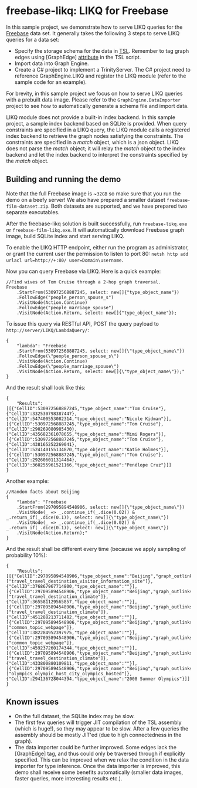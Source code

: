# freebase-likq: LIKQ for Freebase

In this sample project, we demonstrate how to serve LIKQ queries for
the [Freebase](https://en.wikipedia.org/wiki/Freebase) data set.  It
generally takes the following 3 steps to serve LIKQ queries for a data
set:

- Specify the storage schema for the data in [TSL](https://www.graphengine.io/docs/manual/TSL/index.html). Remember to tag graph edges using [GraphEdge] [attribute](https://www.graphengine.io/docs/manual/TSL/tsl-basics.html#attributes) in the TSL script.
- Import data into Graph Engine.
- Create a C# project to implement a TrinityServer. The C# project need to reference GraphEngine.LIKQ and register the LIKQ module (refer to the sample code for an example).

For brevity, in this sample project we focus on how to serve LIKQ
queries with a prebuilt data image.  Please refer to the
`GraphEngine.DataImporter` project to see how to automatically
generate a schema file and import data.

LIKQ module does not provide a built-in index backend. In this sample
project, a sample index backend based on SQLite is provided.  When
query constraints are specified in a LIKQ query, the LIKQ module calls
a registered index backend to retrieve the graph nodes satisfying the
constraints.  The constraints are specified in a _match_ object, which
is a json object. LIKQ does not parse the _match_ object; it will
relay the _match_ object to the index backend and let the index
backend to interpret the constraints specified by the _match_ object.

## Building and running the demo

Note that the full Freebase image is ~`32GB` so make sure that you run the demo on a beefy server!
We also have prepared a smaller dataset `freebase-film-dataset.zip`. Both datasets are supported,
and we have prepared two separate executables.

After the freebase-likq solution is built successfully, run
`freebase-likq.exe` or `freebase-film-likq.exe`. 
It will automatically download Freebase graph image, 
build SQLite index and start serving LIKQ.  

To enable the LIKQ HTTP endpoint, either run the program 
as administrator, or grant the current user the permission 
to listen to port 80: 
`netsh http add urlacl url=http://+:80/ user=Domain\username`.

Now you can query Freebase via LIKQ. Here is a quick example:

```
//Find wives of Tom Cruise through a 2-hop graph traversal.
Freebase
	.StartFrom(530972568887245, select: new[]{"type_object_name"})
	.FollowEdge("people_person_spouse_s")
	.VisitNode(Action.Continue)
	.FollowEdge("people_marriage_spouse")
	.VisitNode(Action.Return, select: new[]{"type_object_name"});
```

To issue this query via RESTful API, POST the query payload to `http://server/LIKQ/LambdaQuery/`:

```
{
	"lambda": "Freebase
	.StartFrom(530972568887245, select: new[]{\"type_object_name\"})
	.FollowEdge(\"people_person_spouse_s\")
	.VisitNode(Action.Continue)
	.FollowEdge(\"people_marriage_spouse\")
	.VisitNode(Action.Return, select: new[]{\"type_object_name\"});"
}
```

And the result shall look like this:

```
{
    "Results":
[[{"CellID":530972568887245,"type_object_name":"Tom Cruise"},{"CellID":332530798387447},{"CellID":547400553082314,"type_object_name":"Nicole Kidman"}],[{"CellID":530972568887245,"type_object_name":"Tom Cruise"},{"CellID":290269080985430},{"CellID":435682361078655,"type_object_name":"Mimi Rogers"}],[{"CellID":530972568887245,"type_object_name":"Tom Cruise"},{"CellID":438165252269041},{"CellID":524140155134870,"type_object_name":"Katie Holmes"}],[{"CellID":530972568887245,"type_object_name":"Tom Cruise"},{"CellID":292606011314464},{"CellID":360255961521166,"type_object_name":"Penélope Cruz"}]]
}
```

Another example:

```
//Random facts about Beijing
{
	"lambda": "Freebase
	.StartFrom(297095894548906, select: new[]{\"type_object_name\"})
	.VisitNode(_ => _.continue_if(_.dice(0.02)) & _.return_if(_.dice(0.1)), select: new[]{\"type_object_name\"})
	.VisitNode(_ => _.continue_if(_.dice(0.02)) & _.return_if(_.dice(0.1)), select: new[]{\"type_object_name\"})
	.VisitNode(Action.Return);"
}
```

And the result shall be different every time (because we apply sampling of probability 10%):

```
{
    "Results":
[[{"CellID":297095894548906,"type_object_name":"Beijing","graph_outlinks":["travel_travel_destination_visitor_information_site"]},{"CellID":376867967714800,"type_object_name":""}],[{"CellID":297095894548906,"type_object_name":"Beijing","graph_outlinks":["travel_travel_destination_climate"]},{"CellID":365581129565857,"type_object_name":""}],[{"CellID":297095894548906,"type_object_name":"Beijing","graph_outlinks":["travel_travel_destination_climate"]},{"CellID":451288213711482,"type_object_name":""}],[{"CellID":297095894548906,"type_object_name":"Beijing","graph_outlinks":["common_topic_webpage"]},{"CellID":382284952397975,"type_object_name":""}],[{"CellID":297095894548906,"type_object_name":"Beijing","graph_outlinks":["common_topic_webpage"]},{"CellID":459237260174344,"type_object_name":""}],[{"CellID":297095894548906,"type_object_name":"Beijing","graph_outlinks":["travel_travel_destination_climate"]},{"CellID":433800880109811,"type_object_name":""}],[{"CellID":297095894548906,"type_object_name":"Beijing","graph_outlinks":["olympics_olympic_host_city_olympics_hosted"]},{"CellID":294136728044394,"type_object_name":"2008 Summer Olympics"}]]
}
```

## Known issues

- On the full dataset, the SQLite index may be slow.
- The first few queries will trigger JIT compilation of the TSL assembly (which is huge!), so they may appear to be slow. After a few queries the assembly should be mostly JIT'ed (due to high connectedness in the graph).
- The data importer could be further improved. Some edges lack the [GraphEdge] tag, and thus could only be traversed through if explicitly specified. This can be improved when we relax the condition in the data importer for type inference. Once the data importer is improved, this demo shall receive some benefits automatically (smaller data images, faster queries, more interesting results etc.).
